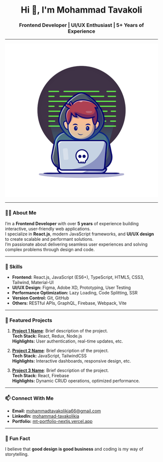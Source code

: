 <h1 align="center">Hi 👋, I'm Mohammad Tavakoli </h1>
<h3 align="center">
  Frontend Developer | UI/UX Enthusiast | 5+ Years of Experience
</h3>

---

<p align="center">
    <img src="./repo-image.png" alt="Banner" />

</p>

---

### 🧑‍💻 About Me
I’m a **Frontend Developer** with over **5 years** of experience building interactive, user-friendly web applications.  
I specialize in **React.js**, modern JavaScript frameworks, and **UI/UX design** to create scalable and performant solutions.  
I’m passionate about delivering seamless user experiences and solving complex problems through design and code.

---

### 🚀 Skills
- **Frontend:** React.js, JavaScript (ES6+), TypeScript, HTML5, CSS3, Tailwind, Material-UI  
- **UI/UX Design:** Figma, Adobe XD, Prototyping, User Testing  
- **Performance Optimization:** Lazy Loading, Code Splitting, SSR  
- **Version Control:** Git, GitHub  
- **Others:** RESTful APIs, GraphQL, Firebase, Webpack, Vite  

---

### 🌟 Featured Projects
1. [**Project 1 Name**](https://github.com/MTavakolikia/game-hub-mui): Brief description of the project.  
   **Tech Stack:** React, Redux, Node.js  
   **Highlights:** User authentication, real-time updates, etc.

2. [**Project 2 Name**](https://github.com/MTavakolikia/property-pulse): Brief description of the project.  
   **Tech Stack:** JavaScript, TailwindCSS  
   **Highlights:** Interactive dashboards, responsive design, etc.

3. [**Project 3 Name**](https://github.com/MTavakolikia/movie-app): Brief description of the project.  
   **Tech Stack:** React, Firebase  
   **Highlights:** Dynamic CRUD operations, optimized performance.

---

### 📫 Connect With Me
- **Email:** [mohammadtavakolikia66@gmail.com](mailto:mohammadtavakolikia66@gmail.com)  
- **LinkedIn:** [mohammad-tavakolikia](https://linkedin.com/in/mohammad-tavakolikia)  
- **Portfolio:** [mt-portfolio-nextjs.vercel.app](https://mt-portfolio-nextjs.vercel.app)  

---

### 🌈 Fun Fact
I believe that **good design is good business** and coding is my way of storytelling.
